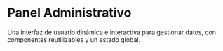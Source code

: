 # Panel Administrativo

Una interfaz de usuario dinámica e interactiva para gestionar datos, con componentes reutilizables y un estado global.
